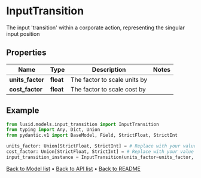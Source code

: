 # InputTransition

The input 'transition' within a corporate action, representing the singular input position
## Properties
Name | Type | Description | Notes
------------ | ------------- | ------------- | -------------
**units_factor** | **float** | The factor to scale units by | 
**cost_factor** | **float** | The factor to scale cost by | 
## Example

```python
from lusid.models.input_transition import InputTransition
from typing import Any, Dict, Union
from pydantic.v1 import BaseModel, Field, StrictFloat, StrictInt

units_factor: Union[StrictFloat, StrictInt] = # Replace with your value
cost_factor: Union[StrictFloat, StrictInt] = # Replace with your value
input_transition_instance = InputTransition(units_factor=units_factor, cost_factor=cost_factor)

```

[Back to Model list](../README.md#documentation-for-models) &#8226; [Back to API list](../README.md#documentation-for-api-endpoints) &#8226; [Back to README](../README.md)

